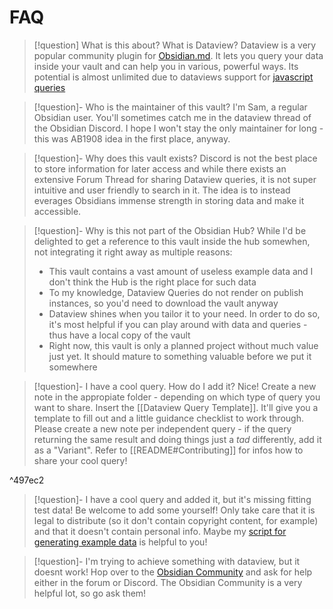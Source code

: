 # FAQ


> [!question] What is this about? What is Dataview?
> Dataview is a very popular community plugin for [Obsidian.md](https://obsidian.md/). It lets you query your data inside your vault and can help you in various, powerful ways. Its potential is almost unlimited due to dataviews support for [javascript queries](https://blacksmithgu.github.io/obsidian-dataview/api/intro/)


> [!question]- Who is the maintainer of this vault?
> I'm Sam, a regular Obsidian user. You'll sometimes catch me in the dataview thread of the Obsidian Discord. I hope I won't stay the only maintainer for long - this was AB1908 idea in the first place, anyway.

> [!question]- Why does this vault exists?
> Discord is not the best place to store information for later access and while there exists an extensive Forum Thread for sharing Dataview queries, it is not super intuitive and user friendly to search in it. The idea is to instead everages Obsidians immense strength in storing data and make it accessible.

> [!question]- Why is this not part of the Obsidian Hub?
> While I'd be delighted to get a reference to this vault inside the hub somewhen, not integrating it right away as multiple reasons:
> - This vault contains a vast amount of useless example data and I don't think the Hub is the right place for such data
> - To my knowledge, Dataview Queries do not render on publish instances, so you'd need to download the vault anyway
> - Dataview shines when you tailor it to your need. In order to do so, it's most helpful if you can play around with data and queries - thus have a local copy of the vault
> - Right now, this vault is only a planned project without much value just yet. It should mature to something valuable before we put it somewhere

> [!question]- I have a cool query. How do I add it?
> Nice! Create a new note in the appropiate folder - depending on which type of query you want to share. Insert the [[Dataview Query Template]]. It'll give you a template to fill out and a little guidance checklist to work through. Please create a new note per independent query - if the query returning the same result and doing things just a _tad_ differently, add it as a "Variant". Refer to [[README#Contributing]] for infos how to share your cool query! 

^497ec2

> [!question]- I have a cool query and added it, but it's missing fitting test data!
> Be welcome to add some yourself! Only take care that it is legal to distribute (so it don't contain copyright content, for example) and that it doesn't contain personal info. 
> Maybe my [script for generating example data](https://github.com/s-blu/obsidian_things/tree/main/example_data) is helpful to you!

> [!question]- I'm trying to achieve something with dataview, but it doesnt work!
> Hop over to the [Obsidian Community](https://obsidian.md/community) and ask for help either in the forum or Discord. The Obsidian Community is a very helpful lot, so go ask them!